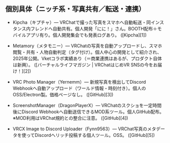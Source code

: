 
## 個別具体（ニッチ系・写真共有／転送・連携）

* Kipcha（キプチャ）— VRChatで撮った写真をスマホへ自動転送・同インスタンス内フレンドへ自動共有。個人開発「にに！」さん。BOOTH配布＋モバイルアプリ有り。個人開発集会でも発表ログあり。 ([Kipcha][1])

* Metamory（メタモニー）— VRChatの写真を自動アップロードし、スマホ閲覧・共有・人物自動判定（タグ付け）。個人中心の開発として紹介され、2025年公開。Vketコラボ実績あり（＝商業連携はあるが、プロダクト自体は新興）。 ([バーチャルライフマガジン | VRChatはじめVR SNSの今をお届け！][2])

* VRC Photo Manager（Yernemm）— 新規写真を検出してDiscord Webhookへ自動アップロード（ワールド情報・時刻付き）。個人のOSS/Electron製。価格ページなし。 ([GitHub][3])

* ScreenshotManager（DragonPlayerX）— VRChatのスクショを一定時間後にDiscord Webhookへ自動送信できるMOD系ツール。個人GitHub配布。※MOD利用はVRChat規約との整合に注意。 ([GitHub][4])

* VRCX Image to Discord Uploader（Fynn9563）— VRChat写真のメタデータを使ってDiscordへリッチ投稿する個人ツール。OSS。 ([GitHub][5])

